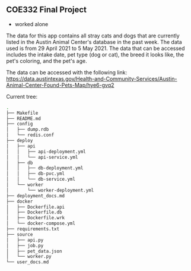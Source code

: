## COE332 Final Project

* worked alone


The data for this app contains all stray cats and dogs that are currently listed in the Austin Animal Center's database in the past week.  The data used is from 29 April 2021 to 5 May 2021.  The data that can be accessed includes the intake date, pet type (dog or cat), the breed it looks like, the pet's coloring, and the pet's age.

The data can be accessed with the following link:
https://data.austintexas.gov/Health-and-Community-Services/Austin-Animal-Center-Found-Pets-Map/hye6-gvq2





Current tree:

```bash
.
├── Makefile
├── README.md
├── config
│   ├── dump.rdb
│   └── redis.conf
├── deploy
│   ├── api
│   │   ├── api-deployment.yml
│   │   └── api-service.yml
│   ├── db
│   │   ├── db-deployment.yml
│   │   ├── db-pvc.yml
│   │   └── db-service.yml
│   └── worker
│       └── worker-deployment.yml
├── deployment_docs.md
├── docker
│   ├── Dockerfile.api
│   ├── Dockerfile.db
│   ├── Dockerfile.wrk
│   └── docker-compose.yml
├── requirements.txt
├── source
│   ├── api.py
│   ├── job.py
│   ├── pet_data.json
│   └── worker.py
└── user_docs.md
```